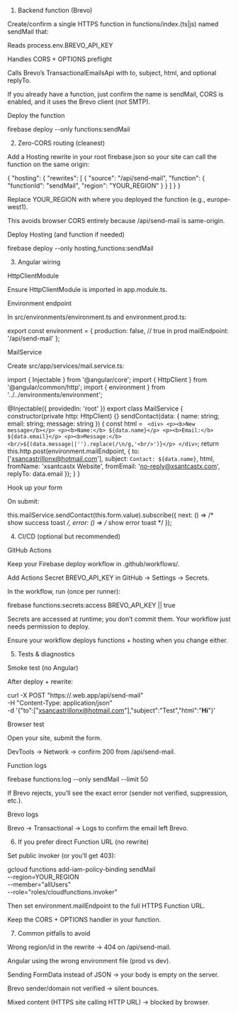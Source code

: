 1) Backend function (Brevo)

Create/confirm a single HTTPS function in functions/index.(ts|js) named sendMail that:

Reads process.env.BREVO_API_KEY

Handles CORS + OPTIONS preflight

Calls Brevo’s TransactionalEmailsApi with to, subject, html, and optional replyTo.

If you already have a function, just confirm the name is sendMail, CORS is enabled, and it uses the Brevo client (not SMTP).

Deploy the function

firebase deploy --only functions:sendMail

2) Zero-CORS routing (cleanest)

Add a Hosting rewrite in your root firebase.json so your site can call the function on the same origin:

{
  "hosting": {
    "rewrites": [
      { "source": "/api/send-mail", "function": { "functionId": "sendMail", "region": "YOUR_REGION" } }
    ]
  }
}


Replace YOUR_REGION with where you deployed the function (e.g., europe-west1).

This avoids browser CORS entirely because /api/send-mail is same-origin.

Deploy Hosting (and function if needed)

firebase deploy --only hosting,functions:sendMail

3) Angular wiring

HttpClientModule

Ensure HttpClientModule is imported in app.module.ts.

Environment endpoint

In src/environments/environment.ts and environment.prod.ts:

export const environment = {
  production: false, // true in prod
  mailEndpoint: '/api/send-mail'
};


MailService

Create src/app/services/mail.service.ts:

import { Injectable } from '@angular/core';
import { HttpClient } from '@angular/common/http';
import { environment } from '../../environments/environment';

@Injectable({ providedIn: 'root' })
export class MailService {
  constructor(private http: HttpClient) {}
  sendContact(data: { name: string; email: string; message: string }) {
    const html = `
      <div>
        <p><b>New message</b></p>
        <p><b>Name:</b> ${data.name}</p>
        <p><b>Email:</b> ${data.email}</p>
        <p><b>Message:</b><br/>${(data.message||'').replace(/\n/g,'<br/>')}</p>
      </div>`;
    return this.http.post(environment.mailEndpoint, {
      to: ['xsancastrillonx@hotmail.com'],
      subject: `Contact: ${data.name}`,
      html,
      fromName: 'xsantcastx Website',
      fromEmail: 'no-reply@xsantcastx.com',
      replyTo: data.email
    });
  }
}


Hook up your form

On submit:

this.mailService.sendContact(this.form.value).subscribe({
  next: () => /* show success toast */,
  error: () => /* show error toast */
});

4) CI/CD (optional but recommended)

GitHub Actions

Keep your Firebase deploy workflow in .github/workflows/.

Add Actions Secret BREVO_API_KEY in GitHub → Settings → Secrets.

In the workflow, run (once per runner):

firebase functions:secrets:access BREVO_API_KEY || true


Secrets are accessed at runtime; you don’t commit them. Your workflow just needs permission to deploy.

Ensure your workflow deploys functions + hosting when you change either.

5) Tests & diagnostics

Smoke test (no Angular)

After deploy + rewrite:

curl -X POST "https://<your-site>.web.app/api/send-mail" \
  -H "Content-Type: application/json" \
  -d '{"to":["xsancastrillonx@hotmail.com"],"subject":"Test","html":"<b>Hi</b>"}'


Browser test

Open your site, submit the form.

DevTools → Network → confirm 200 from /api/send-mail.

Function logs

firebase functions:log --only sendMail --limit 50


If Brevo rejects, you’ll see the exact error (sender not verified, suppression, etc.).

Brevo logs

Brevo → Transactional → Logs to confirm the email left Brevo.

6) If you prefer direct Function URL (no rewrite)

Set public invoker (or you’ll get 403):

gcloud functions add-iam-policy-binding sendMail \
  --region=YOUR_REGION \
  --member="allUsers" \
  --role="roles/cloudfunctions.invoker"


Then set environment.mailEndpoint to the full HTTPS Function URL.

Keep the CORS + OPTIONS handler in your function.

7) Common pitfalls to avoid

Wrong region/id in the rewrite → 404 on /api/send-mail.

Angular using the wrong environment file (prod vs dev).

Sending FormData instead of JSON → your body is empty on the server.

Brevo sender/domain not verified → silent bounces.

Mixed content (HTTPS site calling HTTP URL) → blocked by browser.